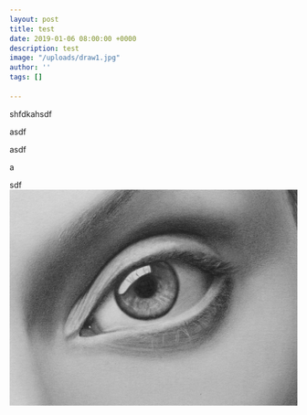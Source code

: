 ```yaml
---
layout: post
title: test
date: 2019-01-06 08:00:00 +0000
description: test
image: "/uploads/draw1.jpg"
author: ''
tags: []

---
```

shfdkahsdf

asdf

asdf

a

sdf![](/uploads/draw1.jpg)